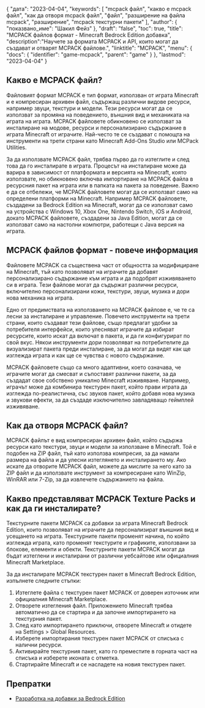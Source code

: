 {
"дата": "2023-04-04",
  "keywords": [
"mcpack файл",
"какво е mcpack файл",
"как да отворя mcpack файл",
"файл",
"разширение на файла mcpack",
"разширение",
"mcpack текстурни пакети"
],
  "author": {
"показвано_име": "Шакил Фейз"
},
"draft": "false",
"toc": true,
"title": "MCPACK файлов формат - Minecraft Bedrock Edition добавка",
  "description":"Научете за формата MCPACK и API, които могат да създават и отварят MCPACK файлове.",
"linktitle": "MCPACK",
  "menu": {
    "docs": {
      "identifier": "game-mcpack",
      "parent": "game"
}
},
"lastmod": "2023-04-04"
}

## Какво е MCPACK файл?

Файловият формат MCPACK е тип формат, използван от играта Minecraft и е компресиран архивен файл, съдържащ различни видове ресурси, например звуци, текстури и модели. Тези ресурси могат да се използват за промяна на поведението, външния вид и механиката на играта на играта. MCPACK файловете обикновено се използват за инсталиране на модове, ресурси и персонализирано съдържание в играта Minecraft от играчите. Най-често те се създават с помощта на инструменти на трети страни като Minecraft Add-Ons Studio или MCPack Utilities.

За да използвате MCPACK файл, трябва първо да го изтеглите и след това да го инсталирате в играта. Процесът на инсталиране може да варира в зависимост от платформата и версията на Minecraft, която използвате, но обикновено включва импортиране на MCPACK файла в ресурсния пакет на играта или в папката на пакета за поведение. Важно е да се отбележи, че MCPACK файловете могат да се използват само на определени платформи на Minecraft. Например MCPACK файловете, създадени за Bedrock Edition на Minecraft, могат да се използват само на устройства с Windows 10, Xbox One, Nintendo Switch, iOS и Android, докато MCPACK файловете, създадени за Java Edition, могат да се използват само на настолни компютри, работещи с Java версия на играта.

## MCPACK файлов формат - повече информация

Файловете MCPACK са съществена част от общността за модифициране на Minecraft, тъй като позволяват на играчите да добавят персонализирано съдържание към играта и да подобрят изживяването си в играта. Тези файлове могат да съдържат различни ресурси, включително персонализирани кожи, текстури, звуци, музика и дори нова механика на играта.

Едно от предимствата на използването на MCPACK файлове е, че те са лесни за инсталиране и управление. Повечето инструменти на трети страни, които създават тези файлове, също предлагат удобни за потребителя интерфейси, които улесняват играчите да избират ресурсите, които искат да включат в пакета, и да ги конфигурират по свой вкус. Някои инструменти дори позволяват на потребителите да визуализират пакета преди инсталиране, за да могат да видят как ще изглежда играта и как ще се чувства с новото съдържание.

MCPACK файловете също са много адаптивни, което означава, че играчите могат да смесват и съпоставят различни пакети, за да създадат свое собствено уникално Minecraft изживяване. Например, играчът може да комбинира текстурен пакет, който прави играта да изглежда по-реалистична, със звуков пакет, който добавя нова музика и звукови ефекти, за да създаде изключително завладяващо геймплей изживяване.

## Как да отворя MCPACK файл?

MCPACK файлът е вид компресиран архивен файл, който съдържа ресурси като текстури, звуци и модели за използване в Minecraft. Той е подобен на ZIP файл, тъй като използва компресия, за да намали размера на файла и да улесни изтеглянето и инсталирането му. Ако искате да отворите MCPACK файл, можете да мислите за него като за ZIP файл и да използвате инструмент за компресиране като WinZip, WinRAR или 7-Zip, за да извлечете съдържанието на файла.

## Какво представляват MCPACK Texture Packs и как да ги инсталирате?

Текстурните пакети MCPACK са добавки за играта Minecraft Bedrock Edition, които позволяват на играчите да персонализират външния вид и усещането на играта. Текстурните пакети променят начина, по който изглежда играта, като променят текстурите и графиките, използвани за блокове, елементи и обекти. Текстурните пакети MCPACK могат да бъдат изтеглени и инсталирани от различни уебсайтове или официалния Minecraft Marketplace.

За да инсталирате MCPACK текстурен пакет в Minecraft Bedrock Edition, изпълнете следните стъпки:

1. Изтеглете файла с текстурен пакет MCPACK от доверен източник или официалния Minecraft Marketplace.
2. Отворете изтегления файл. Приложението Minecraft трябва автоматично да се стартира и да започне импортирането на текстурния пакет.
3. След като импортирането приключи, отворете Minecraft и отидете на Settings > Global Resources.
4. Изберете импортирания текстурен пакет MCPACK от списъка с налични ресурси.
5. Активирайте текстурния пакет, като го преместите в горната част на списъка и изберете иконата с отметка.
6. Стартирайте Minecraft и се насладете на новия текстурен пакет.

## Препратки

* [Разработка на добавки за Bedrock Edition](https://learn.microsoft.com/en-us/minecraft/creator/documents/gettingstarted)

